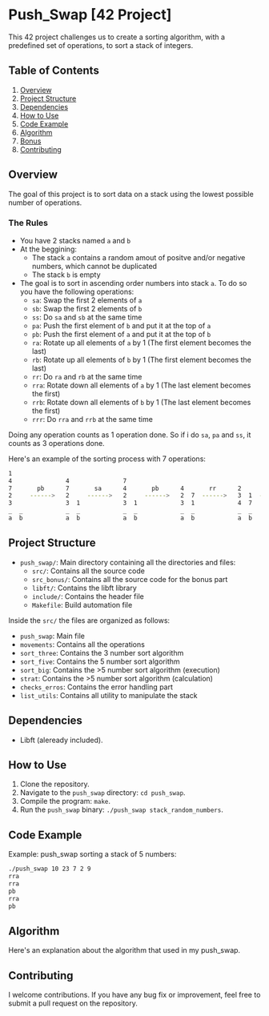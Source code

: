 # Push_Swap [42 Project]
This 42 project challenges us to create a sorting algorithm, with a predefined set of operations, to sort a stack of integers.

## Table of Contents
1. [Overview](#overview)
2. [Project Structure](#project-structure)
3. [Dependencies](#dependencies)
4. [How to Use](#how-to-use)
5. [Code Example](#code-example)
6. [Algorithm](#algorithm)
7. [Bonus](#bonus)
8. [Contributing](#contributing)

## Overview
The goal of this project is to sort data on a stack using the lowest possible number of operations.

### The Rules
- You have 2 stacks named `a` and `b`
- At the beggining:
  - The stack `a` contains a random amout of positve and/or negative numbers, which cannot be duplicated
  - The stack `b` is empty
- The goal is to sort in ascending order numbers into stack `a`. To do so you have the following operations:
  - `sa`: Swap the first 2 elements of `a`
  - `sb`: Swap the first 2 elements of `b`
  - `ss`: Do `sa` and `sb` at the same time
  - `pa`: Push the first element of `b` and put it at the top of `a`
  - `pb`: Push the first element of `a` and put it at the top of `b`
  - `ra`: Rotate up all elements of `a` by 1 (The first element becomes the last)
  - `rb`: Rotate up all elements of `b` by 1 (The first element becomes the last)
  - `rr`: Do `ra` and `rb` at the same time
  - `rra`: Rotate down all elements of `a` by 1 (The last element becomes the first)
  - `rrb`: Rotate down all elements of `b` by 1 (The last element becomes the first)
  -  `rrr`: Do `rra` and `rrb` at the same time

Doing any operation counts as 1 operation done. So if i do `sa`, `pa` and `ss`, it counts as 3 operations done.

Here's an example of the sorting process with 7 operations:
```bash
1                                                                                 7              1
4               4               7                                                 1              2
7       pb      7       sa      4       pb      4       rr      2      pa, pa     2      ra      3
2     ------>   2     ------>   2     ------>   2  7  ------>   3  1  -------->   3    ------>   4
3               3  1            3  1            3  1            4  7              4              7
_  _            _  _            _  _            _  _            _  _              _  _           _  _
a  b            a  b            a  b            a  b            a  b              a  b           a  b
```

## Project Structure
- `push_swap/`: Main directory containing all the directories and files:
  - `src/`: Contains all the source code
  - `src_bonus/`: Contains all the source code for the bonus part
  - `libft/`: Contains the libft library
  - `include/`: Contains the header file
  - `Makefile`: Build automation file

Inside the `src/` the files are organized as follows:

- `push_swap`: Main file
- `movements`: Contains all the operations
- `sort_three`: Contains the 3 number sort algorithm
- `sort_five`: Contains the 5 number sort algorithm
- `sort_big`: Contains the >5 number sort algorithm (execution)
- `strat`: Contains the >5 number sort algorithm (calculation)
- `checks_erros`: Contains the error handling part
- `list_utils`: Contains all utility to manipulate the stack

## Dependencies
- Libft (aleready included).

## How to Use
1. Clone the repository.
2. Navigate to the `push_swap` directory: `cd push_swap`.
3. Compile the program: `make`.
4. Run the `push_swap` binary: `./push_swap stack_random_numbers`.

## Code Example
Example: push_swap sorting a stack of 5 numbers:
```bash
./push_swap 10 23 7 2 9
rra
rra
pb
rra
pb
```

## Algorithm
Here's an explanation about the algorithm that used in my push_swap.


## Contributing
I welcome contributions. If you have any bug fix or improvement, feel free to submit a pull request on the repository.
